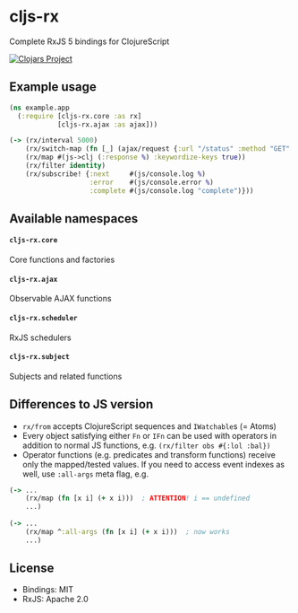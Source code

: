 # cljs-rx

Complete RxJS 5 bindings for ClojureScript

[![Clojars Project](http://clojars.org/milankinen/cljs-rx/latest-version.svg)](https://clojars.org/milankinen/cljs-rx)

## Example usage

```clj 
(ns example.app
  (:require [cljs-rx.core :as rx]
            [cljs-rx.ajax :as ajax]))

(-> (rx/interval 5000)
    (rx/switch-map (fn [_] (ajax/request {:url "/status" :method "GET" :response-type "json"}))
    (rx/map #(js->clj (:response %) :keywordize-keys true))
    (rx/filter identity)
    (rx/subscribe! {:next     #(js/console.log %)
                    :error    #(js/console.error %)
                    :complete #(js/console.log "complete")}))
```

## Available namespaces

#### `cljs-rx.core`

Core functions and factories

#### `cljs-rx.ajax`

Observable AJAX functions

#### `cljs-rx.scheduler`

RxJS schedulers  

#### `cljs-rx.subject`

Subjects and related functions


## Differences to JS version

* `rx/from` accepts ClojureScript sequences and `IWatchable`s (= Atoms)
* Every object satisfying either `Fn` or `IFn` can be used with operators in 
  addition to normal JS functions, e.g. `(rx/filter obs #{:lol :bal})`  
* Operator functions (e.g. predicates and transform functions) receive only the
  mapped/tested values. If you need to access event indexes as well, use `:all-args`
  meta flag, e.g.
```clj
(-> ...
    (rx/map (fn [x i] (+ x i)))  ; ATTENTION! i == undefined
    ...)
    
(-> ...
    (rx/map ^:all-args (fn [x i] (+ x i)))  ; now works
    ...)
```

## License

* Bindings: MIT 
* RxJS: Apache 2.0
